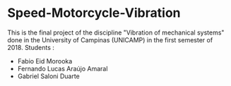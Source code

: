 # Speed-Motorcycle-Vibration
This is the final project of the discipline "Vibration of mechanical systems" done in the University of Campinas (UNICAMP) in the first semester of 2018.
Students :
- Fabio Eid Morooka
- Fernando Lucas Araújo Amaral
- Gabriel Saloni Duarte
